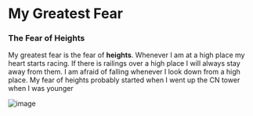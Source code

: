 # My Greatest Fear
### The Fear of Heights

My greatest fear is the fear of **heights**. Whenever I am at a high place my heart starts racing. If there is railings over a high place I will always stay away from them.
I am afraid of falling whenever I look down from a high place. My fear of heights probably started when I went up the CN tower when I was younger

![image](https://user-images.githubusercontent.com/99228002/160026353-c5783075-999e-4556-900d-995d60f167f0.png)

